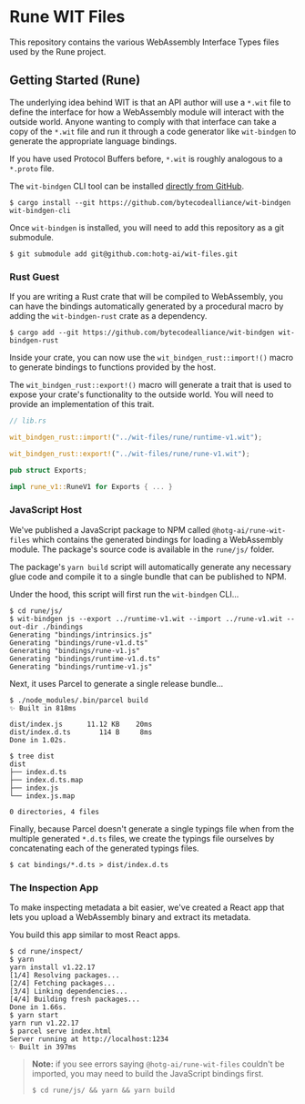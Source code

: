 # Rune WIT Files

This repository contains the various WebAssembly Interface Types files used by
the Rune project.

## Getting Started (Rune)

The underlying idea behind WIT is that an API author will use a `*.wit` file to
define the interface for how a WebAssembly module will interact with the outside
world. Anyone wanting to comply with that interface can take a copy of the
`*.wit` file and run it through a code generator like `wit-bindgen` to generate
the appropriate language bindings.

If you have used Protocol Buffers before, `*.wit` is roughly analogous to a
`*.proto` file.

The `wit-bindgen` CLI tool can be installed [directly from GitHub][wit].

```console
$ cargo install --git https://github.com/bytecodealliance/wit-bindgen wit-bindgen-cli
```

Once `wit-bindgen` is installed, you will need to add this repository as a git
submodule.

```console
$ git submodule add git@github.com:hotg-ai/wit-files.git
```

### Rust Guest

If you are writing a Rust crate that will be compiled to WebAssembly, you can
have the bindings automatically generated by a procedural macro by adding the
`wit-bindgen-rust` crate as a dependency.

```console
$ cargo add --git https://github.com/bytecodealliance/wit-bindgen wit-bindgen-rust
```

Inside your crate, you can now use the `wit_bindgen_rust::import!()` macro to
generate bindings to functions provided by the host.

The `wit_bindgen_rust::export!()` macro will generate a trait that is used
to expose your crate's functionality to the outside world. You will need to
provide an implementation of this trait.

```rs
// lib.rs

wit_bindgen_rust::import!("../wit-files/rune/runtime-v1.wit");

wit_bindgen_rust::export!("../wit-files/rune/rune-v1.wit");

pub struct Exports;

impl rune_v1::RuneV1 for Exports { ... }
```

### JavaScript Host

We've published a JavaScript package to NPM called `@hotg-ai/rune-wit-files`
which contains the generated bindings for loading a WebAssembly module. The
package's source code is available in the `rune/js/` folder.

The package's `yarn build` script will automatically generate any necessary glue
code and compile it to a single bundle that can be published to NPM.

Under the hood, this script will first run the `wit-bindgen` CLI...

```console
$ cd rune/js/
$ wit-bindgen js --export ../runtime-v1.wit --import ../rune-v1.wit --out-dir ./bindings
Generating "bindings/intrinsics.js"
Generating "bindings/rune-v1.d.ts"
Generating "bindings/rune-v1.js"
Generating "bindings/runtime-v1.d.ts"
Generating "bindings/runtime-v1.js"
```

Next, it uses Parcel to generate a single release bundle...

```console
$ ./node_modules/.bin/parcel build
✨ Built in 818ms

dist/index.js      11.12 KB    20ms
dist/index.d.ts       114 B     8ms
Done in 1.02s.

$ tree dist
dist
├── index.d.ts
├── index.d.ts.map
├── index.js
└── index.js.map

0 directories, 4 files
```

Finally, because Parcel doesn't generate a single typings file when from the
multiple generated `*.d.ts` files, we create the typings file ourselves by
concatenating each of the generated typings files.

```console
$ cat bindings/*.d.ts > dist/index.d.ts
```

### The Inspection App

To make inspecting metadata a bit easier, we've created a React app that lets
you upload a WebAssembly binary and extract its metadata.

You build this app similar to most React apps.

```console
$ cd rune/inspect/
$ yarn
yarn install v1.22.17
[1/4] Resolving packages...
[2/4] Fetching packages...
[3/4] Linking dependencies...
[4/4] Building fresh packages...
Done in 1.66s.
$ yarn start
yarn run v1.22.17
$ parcel serve index.html
Server running at http://localhost:1234
✨ Built in 397ms
```

> **Note:** if you see errors saying `@hotg-ai/rune-wit-files` couldn't be
> imported, you may need to build the JavaScript bindings first.
>
> ```console
> $ cd rune/js/ && yarn && yarn build
> ```


[wit]: https://github.com/bytecodealliance/wit-bindgen
